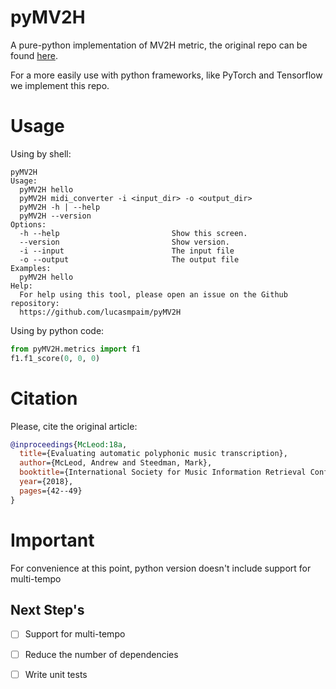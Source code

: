 # pyMV2H

A pure-python implementation of MV2H metric, the original repo can be found [here](https://github.com/apmcleod/MV2H).

For a more easily use with python frameworks, like PyTorch and Tensorflow we implement this repo.


# Usage

Using by shell:

```shell
pyMV2H
Usage:
  pyMV2H hello
  pyMV2H midi_converter -i <input_dir> -o <output_dir>
  pyMV2H -h | --help
  pyMV2H --version
Options:
  -h --help                         Show this screen.
  --version                         Show version.
  -i --input                        The input file
  -o --output                       The output file
Examples:
  pyMV2H hello
Help:
  For help using this tool, please open an issue on the Github repository:
  https://github.com/lucasmpaim/pyMV2H
```

Using by python code:

```python
from pyMV2H.metrics import f1
f1.f1_score(0, 0, 0)
```

# Citation
Please, cite the original article:


```bibtex
@inproceedings{McLeod:18a,
  title={Evaluating automatic polyphonic music transcription},
  author={McLeod, Andrew and Steedman, Mark},
  booktitle={International Society for Music Information Retrieval Conference (ISMIR)},
  year={2018},
  pages={42--49}
}
```

# Important
For convenience at this point, python version doesn't include support for multi-tempo


## Next Step's

- [ ] Support for multi-tempo

- [ ] Reduce the number of dependencies

- [ ] Write unit tests
